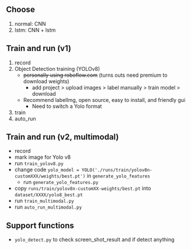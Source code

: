 ## Choose

1. normal: CNN
2. lstm: CNN + lstm

## Train and run (v1)
1. record
2. Object Detection training (YOLOv8)
   * ~~personally using roboflow.com~~ (turns outs need premium to download weights)
     * add project > upload images > label manually > train model > download 
   * Recommend labelImg, open source, easy to install, and friendly gui
     * Need to switch a Yolo format
3. train
4. auto_run

## Train and run (v2, multimodal)
* record
* mark image for Yolo v8
* run `train_yolov8.py`
* change code `yolo_model = YOLO('./runs/train/yolov8n-customXXX/weights/best.pt')` in `generate_yolo_features`
  * run `generate_yolo_features.py`
* copy `runs/train/yolov8n-customXX-weights/best.pt` into `dataset/XXXX/yolo8_best.pt`
* run `train_multimodal.py`
* run `auto_run_multimodal.py`

## Support functions

* `yolo_detect.py` to check screen_shot_result and if detect anything